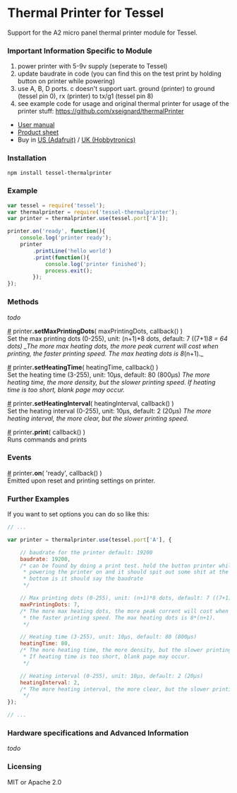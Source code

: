 # Thermal Printer for Tessel
Support for the A2 micro panel thermal printer module for Tessel.

### Important Information Specific to Module

1. power printer with 5-9v supply (seperate to Tessel)
2. update baudrate in code (you can find this on the test print by holding button on printer while powering)
3. use A, B, D ports. c doesn't support uart. ground (printer) to ground (tessel pin 0), rx (printer) to tx/g1 (tessel pin 8)
4. see example code for usage and original thermal printer for usage of the printer stuff: https://github.com/xseignard/thermalPrinter

+ [User manual](http://www.adafruit.com/datasheets/A2-user%20manual.pdf)
+ [Product sheet](http://www.adafruit.com/datasheets/cashino%20thermal%20printer%20a2.pdf)
+ Buy in [US (Adafruit)](https://www.adafruit.com/products/597) / [UK (Hobbytronics)](http://www.hobbytronics.co.uk/thermal-printer)

### Installation
```sh
npm install tessel-thermalprinter
```

### Example
```js
var tessel = require('tessel');
var thermalprinter = require('tessel-thermalprinter');
var printer = thermalprinter.use(tessel.port['A']);

printer.on('ready', function(){
    console.log('printer ready');
    printer
        .printLine('hello world')
        .print(function(){
            console.log('printer finished');
            process.exit();
        });
});
```

### Methods

_todo_

&#x20;<a href="#api-printer-setMaxPrintingDots-maxPrintingDots-callback" name="api-printer-setMaxPrintingDots-maxPrintingDots-callback">#</a> printer<b>.setMaxPrintingDots</b>( maxPrintingDots, callback() )  
Set the max printing dots (0-255), unit: (n+1)*8 dots, default: 7 ((7+1)*8 = 64 dots)
_The more max heating dots, the more peak current will cost when printing, the faster printing speed. The max heating dots is 8*(n+1)._

&#x20;<a href="#api-printer-setHeatingTime-heatingTime-callback" name="api-printer-setHeatingTime-heatingTime-callback">#</a> printer<b>.setHeatingTime</b>( heatingTime, callback() )  
Set the heating time (3-255), unit: 10µs, default: 80 (800µs)
_The more heating time, the more density, but the slower printing speed. If heating time is too short, blank page may occur._

&#x20;<a href="#api-printer-setHeatingInterval-heatingInterval-callback" name="api-printer-setHeatingInterval-heatingInterval-callback">#</a> printer<b>.setHeatingInterval</b>( heatingInterval, callback() )  
Set the heating interval (0-255), unit: 10µs, default: 2 (20µs)
_The more heating interval, the more clear, but the slower printing speed._

&#x20;<a href="#api-printer-print-callback" name="api-printer-print-callback">#</a> printer<b>.print</b>( callback() )  
Runs commands and prints

### Events

&#x20;<a href="#api-printer-on-ready-callback" name="api-printer-on-ready-callback">#</a> printer<b>.on</b>( 'ready', callback() )  
Emitted upon reset and printing settings on printer.


### Further Examples  

If you want to set options you can do so like this:

```js
// ...

var printer = thermalprinter.use(tessel.port['A'], {

	// baudrate for the printer default: 19200
	baudrate: 19200,
	/* can be found by doing a print test. hold the button printer while
	 * powering the printer on and it should spit out some shit at the
	 * bottom is it should say the baudrate
	 */

    // Max printing dots (0-255), unit: (n+1)*8 dots, default: 7 ((7+1)*8 = 64 dots)
    maxPrintingDots: 7,
    /* The more max heating dots, the more peak current will cost when printing,
     * the faster printing speed. The max heating dots is 8*(n+1).
     */

    // Heating time (3-255), unit: 10µs, default: 80 (800µs)
    heatingTime: 80,
    /* The more heating time, the more density, but the slower printing speed.
     * If heating time is too short, blank page may occur.
     */

    // Heating interval (0-255), unit: 10µs, default: 2 (20µs)
    heatingInterval: 2,
    /* The more heating interval, the more clear, but the slower printing speed.
     */
});

// ...
```

### Hardware specifications and Advanced Information

_todo_

### Licensing  
MIT or Apache 2.0
